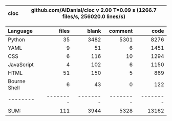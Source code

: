 cloc|github.com/AlDanial/cloc v 2.00  T=0.09 s (1266.7 files/s, 256020.0 lines/s)
--- | ---

Language|files|blank|comment|code
:-------|-------:|-------:|-------:|-------:
Python|35|3482|5301|8276
YAML|9|51|6|1451
CSS|6|116|10|1294
JavaScript|4|102|6|1150
HTML|51|150|5|869
Bourne Shell|6|43|0|122
--------|--------|--------|--------|--------
SUM:|111|3944|5328|13162
